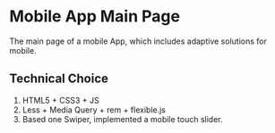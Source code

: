 # Mobile App Main Page

The main page of a mobile App, which includes adaptive solutions for mobile.

## Technical Choice
1. HTML5 + CSS3 + JS
2. Less + Media Query + rem + flexible.js
3. Based one Swiper, implemented a mobile touch slider.

